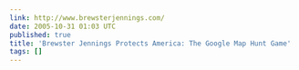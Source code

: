 ```yaml
---
link: http://www.brewsterjennings.com/
date: 2005-10-31 01:03 UTC
published: true
title: 'Brewster Jennings Protects America: The Google Map Hunt Game'
tags: []
---
```



